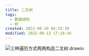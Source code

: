 ```yaml
---
title: 二叉树
tags:
  - 数据结构
  - 树
created: 2022-08-10 04:33:39
modified: 2022-08-13 17:18:36
---
```

![三种遍历方式两两构造二叉树.drawio](https://fastly.jsdelivr.net/gh/xihuanxiaorang/images/202211090153088.svg)
